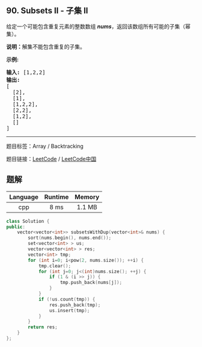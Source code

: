 ## 90. Subsets II - 子集 II

<!--If you want to use the English description, use `question.content` instead-->

<p>给定一个可能包含重复元素的整数数组 <em><strong>nums</strong></em>，返回该数组所有可能的子集（幂集）。</p>

<p><strong>说明：</strong>解集不能包含重复的子集。</p>

<p><strong>示例:</strong></p>

<pre><strong>输入:</strong> [1,2,2]
<strong>输出:</strong>
[
  [2],
  [1],
  [1,2,2],
  [2,2],
  [1,2],
  []
]</pre>



-----

题目标签：Array / Backtracking

题目链接：[LeetCode](https://leetcode.com/problems/subsets-ii/description/)  /  [LeetCode中国](https://leetcode-cn.com/problems/subsets-ii/description/)

## 题解



| Language | Runtime | Memory |
|:---:|:---:|:---:|
| cpp  | 8  ms | 1.1 MB |

```cpp
class Solution {
public:
    vector<vector<int>> subsetsWithDup(vector<int>& nums) {
        sort(nums.begin(), nums.end());
        set<vector<int> > us;
        vector<vector<int> > res;
        vector<int> tmp;
        for (int i=0; i<pow(2, nums.size()); ++i) {
            tmp.clear();
            for (int j=0; j<(int)nums.size(); ++j) {
                if (1 & (i >> j)) {
                    tmp.push_back(nums[j]);
                }
            }
            if (!us.count(tmp)) {
                res.push_back(tmp);
                us.insert(tmp);
            }
        }
        return res;
    }
};
```
